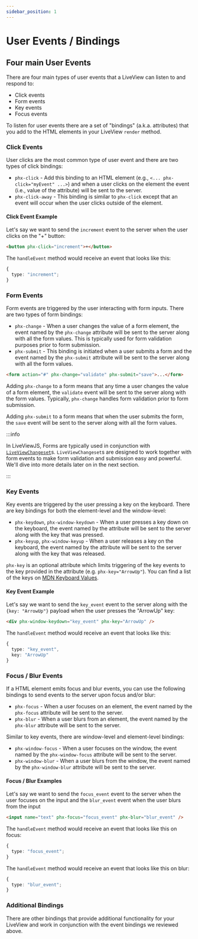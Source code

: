 ```yaml
---
sidebar_position: 1
---
```


# User Events / Bindings

## Four main User Events

There are four main types of user events that a LiveView can listen to and respond to:

- Click events
- Form events
- Key events
- Focus events

To listen for user events there are a set of "bindings" (a.k.a. attributes) that you add to the HTML elements in your
LiveView `render` method.

### Click Events

User clicks are the most common type of user event and there are two types of click bindings:

- `phx-click` - Add this binding to an HTML element (e.g.,  `<... phx-click="myEvent" ...>`) and when a user clicks on the
  element the event (i.e.,  value of the attribute) will be sent to the server.
- `phx-click-away` - This binding is similar to `phx-click` except that an event will occur when the user clicks outside
  of the element.

#### Click Event Example

Let's say we want to send the `increment` event to the server when the user clicks on the "+" button:

```html
<button phx-click="increment">+</button>
```

The `handleEvent` method would receive an event that looks like this:

```ts
{
  type: "increment";
}
```

### Form Events

Form events are triggered by the user interacting with form inputs. There are two types of form bindings:

- `phx-change` - When a user changes the value of a form element, the event named by the `phx-change` attribute will be
  sent to the server along with all the form values. This is typically used for form validation purposes prior to form
  submission.
- `phx-submit` - This binding is initiated when a user submits a form and the event named by the `phx-submit` attribute
  will be sent to the server along with all the form values.

```html
<form action="#" phx-change="validate" phx-submit="save">...</form>
```

Adding `phx-change` to a form means that any time a user changes the value of a form element, the `validate` event will
be sent to the server along with the form values. Typically, `phx-change` handles form validation prior to form
submission.

Adding `phx-submit` to a form means that when the user submits the form, the `save` event will be sent to the server
along with all the form values.

:::info

In LiveViewJS, Forms are typically used in conjunction with
[`LiveViewChangeset`](/docs/forms-and-changesets/changesets)s. `LiveViewChangeset`s are designed to work together with
form events to make form validation and submission easy and powerful. We'll dive into more details later on in the next
section.

:::

### Key Events

Key events are triggered by the user pressing a key on the keyboard. There are key bindings for both the element-level
and the window-level:

- `phx-keydown`, `phx-window-keydown` - When a user presses a key down on the keyboard, the event named by the attribute
  will be sent to the server along with the key that was pressed.
- `phx-keyup`, `phx-window-keyup` - When a user releases a key on the keyboard, the event named by the attribute will be
  sent to the server along with the key that was released.

`phx-key` is an optional attribute which limits triggering of the key events to the key provided in the attribute (e.g.
`phx-key="ArrowUp"`). You can find a list of the keys on
[MDN Keyboard Values](https://developer.mozilla.org/en-US/docs/Web/API/UI_Events/Keyboard_event_key_values).

#### Key Event Example

Let's say we want to send the `key_event` event to the server along with the `{key: "ArrowUp"}` payload when the user
presses the "ArrowUp" key:

```html
<div phx-window-keydown="key_event" phx-key="ArrowUp" />
```

The `handleEvent` method would receive an event that looks like this:

```ts
{
  type: "key_event",
  key: "ArrowUp"
}
```

### Focus / Blur Events

If a HTML element emits focus and blur events, you can use the following bindings to send events to the server upon
focus and/or blur:

- `phx-focus` - When a user focuses on an element, the event named by the `phx-focus` attribute will be sent to the
  server.
- `phx-blur` - When a user blurs from an element, the event named by the `phx-blur` attribute will be sent to the
  server.

Similar to key events, there are window-level and element-level bindings:

- `phx-window-focus` - When a user focuses on the window, the event named by the `phx-window-focus` attribute will be
  sent to the server.
- `phx-window-blur` - When a user blurs from the window, the event named by the `phx-window-blur` attribute will be sent
  to the server.

#### Focus / Blur Examples

Let's say we want to send the `focus_event` event to the server when the user focuses on the input and the `blur_event`
event when the user blurs from the input

```html
<input name="text" phx-focus="focus_event" phx-blur="blur_event" />
```

The `handleEvent` method would receive an event that looks like this on focus:

```ts
{
  type: "focus_event";
}
```

The `handleEvent` method would receive an event that looks like this on blur:

```ts
{
  type: "blur_event";
}
```

### Additional Bindings

There are other bindings that provide additional functionality for your LiveView and work in conjunction with the event
bindings we reviewed above.
